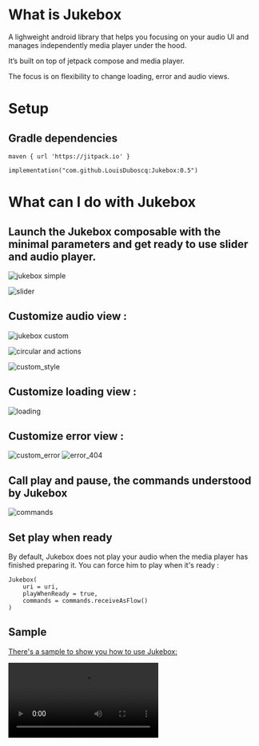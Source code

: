 # What is Jukebox

A lighweight android library that helps you focusing on your audio UI and manages independently 
media player under the hood.

It’s built on top of jetpack compose and media player.

The focus is on flexibility to change loading, error and audio views.

# Setup

## Gradle dependencies

``` 
maven { url 'https://jitpack.io' }
```

```
implementation("com.github.LouisDuboscq:Jukebox:0.5")
```

# What can I do with Jukebox

## Launch the Jukebox composable with the minimal parameters and get ready to use slider and audio player.

![jukebox simple](assets/jukebox_simple.png)

![slider](assets/slider.png)

## Customize audio view : 

![jukebox custom](assets/jukebox_custom.png)
 
![circular and actions](assets/circular_and_actions.png)

![custom_style](assets/custom_style.png)

## Customize loading view : 

![loading](assets/loading.png)

## Customize error view :

![custom_error](assets/custom_error.png)
![error_404](assets/error_404.png)

## Call play and pause, the commands understood by Jukebox

![commands](assets/commands.png)

## Set play when ready

By default, Jukebox does not play your audio when the media player has finished preparing it.
You can force him to play when it's ready :

```
Jukebox(
    uri = uri,
    playWhenReady = true,
    commands = commands.receiveAsFlow()
)
```

## Sample 

[There's a sample to show you how to use Jukebox:](examples/src/main/java/com/lduboscq/jukeboxe/examples/JukeboxSample.kt)

![sample](assets/sample.mov)

